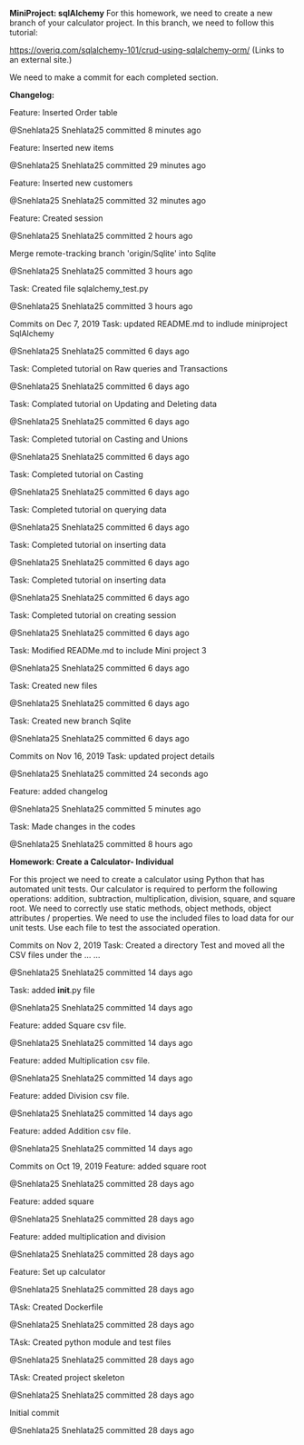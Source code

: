 **MiniProject: sqlAlchemy**
For this homework, we need to create a new branch of your calculator project. In this branch, we need to follow this tutorial:

https://overiq.com/sqlalchemy-101/crud-using-sqlalchemy-orm/ (Links to an external site.)

We need to make a commit for each completed section.  


**Changelog:**

Feature: Inserted Order table

@Snehlata25
Snehlata25 committed 8 minutes ago
 
Feature: Inserted new items

@Snehlata25
Snehlata25 committed 29 minutes ago
 
Feature: Inserted new customers

@Snehlata25
Snehlata25 committed 32 minutes ago
 
Feature: Created session

@Snehlata25
Snehlata25 committed 2 hours ago
 
Merge remote-tracking branch 'origin/Sqlite' into Sqlite

@Snehlata25
Snehlata25 committed 3 hours ago
 
Task: Created file sqlalchemy_test.py

@Snehlata25
Snehlata25 committed 3 hours ago
 
Commits on Dec 7, 2019
Task: updated README.md to indlude miniproject SqlAlchemy

@Snehlata25
Snehlata25 committed 6 days ago
  
Task: Completed tutorial on Raw queries and Transactions

@Snehlata25
Snehlata25 committed 6 days ago
  
Task: Complated tutorial on Updating and Deleting data

@Snehlata25
Snehlata25 committed 6 days ago
  
Task: Completed tutorial on Casting and Unions

@Snehlata25
Snehlata25 committed 6 days ago
  
Task: Completed tutorial on Casting

@Snehlata25
Snehlata25 committed 6 days ago
  
Task: Completed tutorial on querying data

@Snehlata25
Snehlata25 committed 6 days ago
  
Task: Completed tutorial on inserting data

@Snehlata25
Snehlata25 committed 6 days ago
  
Task: Completed tutorial on inserting data

@Snehlata25
Snehlata25 committed 6 days ago
  
Task: Completed tutorial on creating session

@Snehlata25
Snehlata25 committed 6 days ago
  
Task: Modified READMe.md to include Mini project 3

@Snehlata25
Snehlata25 committed 6 days ago
 
Task: Created new files

@Snehlata25
Snehlata25 committed 6 days ago
 
Task: Created new branch Sqlite

@Snehlata25
Snehlata25 committed 6 days ago
 



Commits on Nov 16, 2019
Task: updated project details

@Snehlata25
Snehlata25 committed 24 seconds ago
  
Feature: added changelog

@Snehlata25
Snehlata25 committed 5 minutes ago
  
Task: Made changes in the codes

@Snehlata25
Snehlata25 committed 8 hours ago
 
 **Homework: Create a Calculator- Individual**

For this project we need to create a calculator using Python that has automated unit tests.  Our calculator is required to perform the following operations: addition, subtraction, multiplication, division, square, and square root.  We need to correctly use static methods, object methods, object attributes / properties.   We need to use the included files to load data for our unit tests.  Use each file to test the associated operation.   
 
Commits on Nov 2, 2019
Task: Created a directory Test and moved all the CSV files under the … …

@Snehlata25
Snehlata25 committed 14 days ago
 
Task: added __init__.py file

@Snehlata25
Snehlata25 committed 14 days ago
 
Feature: added Square csv file.

@Snehlata25
Snehlata25 committed 14 days ago
 
Feature: added Multiplication csv file.

@Snehlata25
Snehlata25 committed 14 days ago
 
Feature: added Division csv file.

@Snehlata25
Snehlata25 committed 14 days ago
 
Feature: added Addition csv file.

@Snehlata25
Snehlata25 committed 14 days ago
 
Commits on Oct 19, 2019
Feature: added square root

@Snehlata25
Snehlata25 committed 28 days ago
 
Feature: added square

@Snehlata25
Snehlata25 committed 28 days ago
 
Feature: added multiplication and division

@Snehlata25
Snehlata25 committed 28 days ago
 
Feature: Set up calculator

@Snehlata25
Snehlata25 committed 28 days ago
 
TAsk: Created Dockerfile

@Snehlata25
Snehlata25 committed 28 days ago
 
TAsk: Created python module and test files

@Snehlata25
Snehlata25 committed 28 days ago
 
TAsk: Created project skeleton

@Snehlata25
Snehlata25 committed 28 days ago
 
Initial commit

@Snehlata25
Snehlata25 committed 28 days ago
